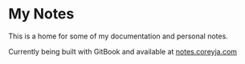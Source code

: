 # My Notes

This is  a home for some of my documentation and personal notes.

Currently being built with GitBook and available at [notes.coreyja.com](https://notes.coreyja.com)
